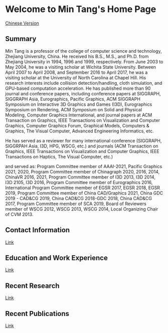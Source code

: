 # Welcome to Min Tang's Home Page                                                                                                       

[Chinese Version](Data/home-ch.html)



## Summary
Min Tang is a professor of the college of computer science and technology, Zhejiang University, China. He received his B.S., M.S., and Ph.D. from Zhejiang University in 1994, 1996 and 1999, respectively. From June 2003 to May 2004, he was a visiting scholar at Wichita State University. Between April 2007 to April 2008, and September 2016 to April 2017, he was a visiting scholar at the University of North Carolina at Chapel Hill. His research interests include collision detection/handling, cloth simulation, and GPU-based computation acceleration. He has published more than 90 journal and conference papers, including conference papers at SIGGRAPH, SIGGRAPH Asia, Eurographics, Pacific Graphics, ACM SIGGRAPH Symposium on Interactive 3D Graphics and Games (I3D), Eurographics Symposium on Rendering, ACM Symposium on Solid and Physical Modeling, Computer Graphics International, and journal papers at ACM Transaction on Graphics, IEEE Transactions on Visualization and Computer Graphics, Computer Graphics Forum, Graphical Models, Computers & Graphics, The Visual Computer, Advanced Engineering Informatics, etc. 



He has served as a reviewer for many international conference (SIGGRAPH, SIGGRPAH Asia, I3D, HPG, WSCG, etc.) and journals (ACM Transaction on Graphics, IEEE Transactions on Visualization and Computer Graphics, IEEE Transactions on Haptics, The Visual Computer, etc.)



and served as:
    Program Committee member of AAAI-2021, Pacific Graphics 2021, 2020,
    Program Committee member of Chinagraph 2020, 2016, 2014, ChinaVR 2016, 2021,
    Program Committee member of I3D 2013, I3D 2014, I3D 2105, I3D 2016, 
    Program Committee member of Eurographics 2016,
    International Program Committee member of EGSR 2017, EGSR 2018, EGSR 2019, 
    Program Committee member of China CAD/Graphics 2021, China GDC 2019 - CAD&CG 2019,  China CAD&CG 2018-GDC 2018, China CAD&CG 2017,
    Program Committee member of SCA 2019,
    Board of Reviewers member of WSCG 2012, WSCG 2013, WSCG 2014, 
    Local Organizing Chair of CVM 2013. 



## Contact Information

[Link](Data/contact.html)

## Education and Work Experience

[Link](Data/work.html)

## Recent Research

[Link](Data/projects.html)

## Recent Publications

[Link](Data/papers.html)
